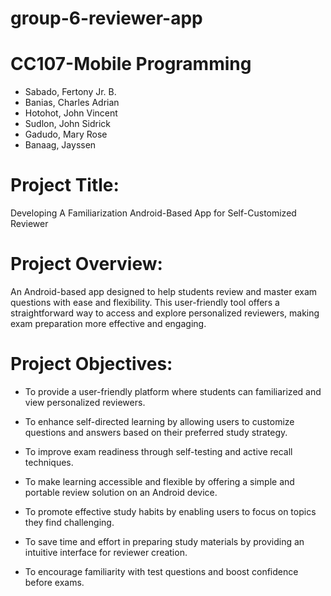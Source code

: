 # group-6-reviewer-app

# CC107-Mobile Programming
- Sabado, Fertony Jr. B.
- Banias, Charles Adrian
- Hotohot, John Vincent
- Sudlon, John Sidrick
- Gadudo, Mary Rose
- Banaag, Jayssen

# Project Title: 
Developing A Familiarization Android-Based App for Self-Customized Reviewer

# Project Overview:
An Android-based app designed to help students review and master exam questions with ease and flexibility. This user-friendly tool offers a straightforward way to access and explore personalized reviewers, making exam preparation more effective and engaging.

# Project Objectives:
- To provide a user-friendly platform where students can familiarized and view personalized reviewers.

- To enhance self-directed learning by allowing users to customize questions and answers based on their preferred study strategy.

- To improve exam readiness through self-testing and active recall techniques.

- To make learning accessible and flexible by offering a simple and portable review solution on an Android device.

- To promote effective study habits by enabling users to focus on topics they find challenging.

- To save time and effort in preparing study materials by providing an intuitive interface for reviewer creation.

- To encourage familiarity with test questions and boost confidence before exams.